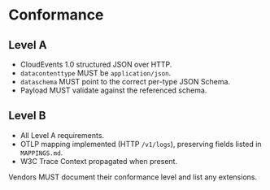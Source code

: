 # Conformance

## Level A

- CloudEvents 1.0 structured JSON over HTTP.
- `datacontenttype` MUST be `application/json`.
- `dataschema` MUST point to the correct per-type JSON Schema.
- Payload MUST validate against the referenced schema.

## Level B

- All Level A requirements.
- OTLP mapping implemented (HTTP `/v1/logs`), preserving fields listed in `MAPPINGS.md`.
- W3C Trace Context propagated when present.

Vendors MUST document their conformance level and list any extensions.
